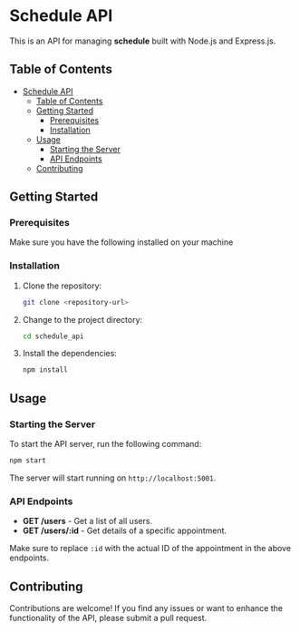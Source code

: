 # Schedule API

This is an API for managing **schedule** built with Node.js and Express.js.

## Table of Contents

- [Schedule API](#schedule-api)
  - [Table of Contents](#table-of-contents)
  - [Getting Started](#getting-started)
    - [Prerequisites](#prerequisites)
    - [Installation](#installation)
  - [Usage](#usage)
    - [Starting the Server](#starting-the-server)
    - [API Endpoints](#api-endpoints)
  - [Contributing](#contributing)

## Getting Started

### Prerequisites

Make sure you have the following installed on your machine

### Installation

1. Clone the repository:

   ```bash
   git clone <repository-url>
   ```

2. Change to the project directory:

   ```bash
   cd schedule_api
   ```

3. Install the dependencies:

   ```bash
   npm install
   ```

## Usage

### Starting the Server

To start the API server, run the following command:

```bash
npm start
```

The server will start running on `http://localhost:5001`.

### API Endpoints

- **GET /users** - Get a list of all users.
- **GET /users/:id** - Get details of a specific appointment.

Make sure to replace `:id` with the actual ID of the appointment in the above endpoints.


## Contributing

Contributions are welcome! If you find any issues or want to enhance the functionality of the API, please submit a pull request.

